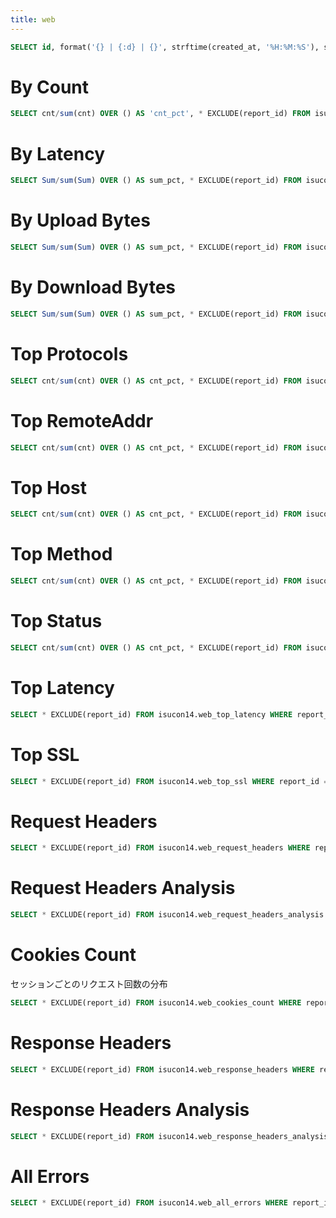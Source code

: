 ```yaml
---
title: web
---
```


```sql reports
SELECT id, format('{} | {:d} | {}', strftime(created_at, '%H:%M:%S'), score::INTEGER, comment) AS label FROM isucon14.reports ORDER BY id DESC;
```

<Dropdown data={reports} name=report_id value=id label=label title=対象 />

# By Count

```sql web_by_count
SELECT cnt/sum(cnt) OVER () AS 'cnt_pct', * EXCLUDE(report_id) FROM isucon14.web_by_count WHERE report_id = ${inputs.report_id.value} ORDER BY cnt DESC;
```

<DataTable data={web_by_count} rows=50 search=true>
  <Column id=cnt_pct title="Cnt%" contentType=colorscale />
  <Column id=cnt contentType=colorscale />
  <Column id=1xx contentType=colorscale />
  <Column id=2xx contentType=colorscale />
  <Column id=3xx contentType=colorscale />
  <Column id=4xx contentType=colorscale />
  <Column id=5xx contentType=colorscale />
  <Column id=other contentType=colorscale />
  <Column id=Method />
  <Column id=Pattern />
</DataTable>

# By Latency

```sql web_by_latency
SELECT Sum/sum(Sum) OVER () AS sum_pct, * EXCLUDE(report_id) FROM isucon14.web_by_latency WHERE report_id = ${inputs.report_id.value};
```

<DataTable data={web_by_latency} rows=50 search=true>
  <Column id=sum_pct title="Sum%" contentType=colorscale />
  <Column id=cnt contentType=colorscale />
  <Column id=sum contentType=colorscale />
  <Column id=min contentType=colorscale />
  <Column id=avg contentType=colorscale />
  <Column id=p50 contentType=colorscale />
  <Column id=p99 contentType=colorscale />
  <Column id=max contentType=colorscale />
  <Column id=Method />
  <Column id=Pattern />
</DataTable>

# By Upload Bytes

```sql web_by_upload_bytes
SELECT Sum/sum(Sum) OVER () AS sum_pct, * EXCLUDE(report_id) FROM isucon14.web_by_upload_bytes WHERE report_id = ${inputs.report_id.value};
```

<DataTable data={web_by_upload_bytes} rows=50 search=true>
  <Column id=sum_pct title="Sum%" contentType=colorscale />
  <Column id=cnt contentType=colorscale />
  <Column id=sum contentType=colorscale />
  <Column id=min contentType=colorscale />
  <Column id=avg contentType=colorscale />
  <Column id=p50 contentType=colorscale />
  <Column id=p99 contentType=colorscale />
  <Column id=max contentType=colorscale />
  <Column id=Method />
  <Column id=Pattern />
</DataTable>

# By Download Bytes

```sql web_by_download_bytes
SELECT Sum/sum(Sum) OVER () AS sum_pct, * EXCLUDE(report_id) FROM isucon14.web_by_download_bytes WHERE report_id = ${inputs.report_id.value};
```

<DataTable data={web_by_download_bytes} rows=50 search=true>
  <Column id=sum_pct title="Sum%" contentType=colorscale />
  <Column id=cnt contentType=colorscale />
  <Column id=sum contentType=colorscale />
  <Column id=min contentType=colorscale />
  <Column id=avg contentType=colorscale />
  <Column id=p50 contentType=colorscale />
  <Column id=p99 contentType=colorscale />
  <Column id=max contentType=colorscale />
  <Column id=Method />
  <Column id=Pattern />
</DataTable>

# Top Protocols

```sql web_top_protocols
SELECT cnt/sum(cnt) OVER () AS cnt_pct, * EXCLUDE(report_id) FROM isucon14.web_top_protocols WHERE report_id = ${inputs.report_id.value};
```

<DataTable data={web_top_protocols} rows=50 search=true rowNumbers=true>
  <Column id=cnt_pct title="Cnt%" contentType=colorscale />
  <Column id=cnt contentType=colorscale />
  <Column id=Protocol />
</DataTable>

# Top RemoteAddr

```sql web_top_remoteaddr
SELECT cnt/sum(cnt) OVER () AS cnt_pct, * EXCLUDE(report_id) FROM isucon14.web_top_remoteaddr WHERE report_id = ${inputs.report_id.value};
```

<DataTable data={web_top_remoteaddr} rows=50 search=true rowNumbers=true>
  <Column id=cnt_pct title="Cnt%" contentType=colorscale />
  <Column id=cnt contentType=colorscale />
  <Column id=RemoteAddr />
</DataTable>

# Top Host

```sql web_top_host
SELECT cnt/sum(cnt) OVER () AS cnt_pct, * EXCLUDE(report_id) FROM isucon14.web_top_host WHERE report_id = ${inputs.report_id.value};
```

<DataTable data={web_top_host} rows=50 search=true rowNumbers=true>
  <Column id=cnt_pct title="Cnt%" contentType=colorscale />
  <Column id=cnt contentType=colorscale />
  <Column id=Host />
</DataTable>

# Top Method

```sql web_top_method
SELECT cnt/sum(cnt) OVER () AS cnt_pct, * EXCLUDE(report_id) FROM isucon14.web_top_method WHERE report_id = ${inputs.report_id.value};
```

<DataTable data={web_top_method} rows=50 search=true rowNumbers=true>
  <Column id=cnt_pct title="Cnt%" contentType=colorscale />
  <Column id=cnt contentType=colorscale />
  <Column id=Method />
</DataTable>

# Top Status

```sql web_top_status
SELECT cnt/sum(cnt) OVER () AS cnt_pct, * EXCLUDE(report_id) FROM isucon14.web_top_status WHERE report_id = ${inputs.report_id.value};
```

<DataTable data={web_top_status} rows=50 search=true rowNumbers=true>
  <Column id=cnt_pct title="Cnt%" contentType=colorscale />
  <Column id=cnt contentType=colorscale />
  <Column id=Status />
</DataTable>

# Top Latency

```sql web_top_latency
SELECT * EXCLUDE(report_id) FROM isucon14.web_top_latency WHERE report_id = ${inputs.report_id.value};
```

<DataTable data={web_top_latency} rows=50 search=true compact=true rowNumbers=true>
  <Column id=rank />
  <Column id=Latency contentType=colorscale />
  <Column id=Method />
  <Column id=Host />
  <Column id=URL />
</DataTable>

# Top SSL

```sql web_top_ssl
SELECT * EXCLUDE(report_id) FROM isucon14.web_top_ssl WHERE report_id = ${inputs.report_id.value};
```

<DataTable data={web_top_ssl} rows=50 search=true>
</DataTable>

# Request Headers

```sql web_request_headers
SELECT * EXCLUDE(report_id) FROM isucon14.web_request_headers WHERE report_id = ${inputs.report_id.value};
```

<DataTable data={web_request_headers} rows=50 search=true>
  <Column id=cnt contentType=colorscale />
  <Column id=Method />
  <Column id=Pattern />
  <Column id=headers />
</DataTable>

# Request Headers Analysis

```sql web_request_headers_analysis
SELECT * EXCLUDE(report_id) FROM isucon14.web_request_headers_analysis WHERE report_id = ${inputs.report_id.value};
```

<DataTable data={web_request_headers_analysis} rows=50 search=true>
  <!-- Column id=cum_pct title="Cum%" contentType=colorscale / -->
  <Column id=key />
  <Column id=cnt contentType=colorscale />
  <Column id=uniqCnt contentType=colorscale />
  <Column id=entropy contentType=colorscale />
  <Column id=mode />
</DataTable>

# Cookies Count

セッションごとのリクエスト回数の分布

```sql web_cookies_count
SELECT * EXCLUDE(report_id) FROM isucon14.web_cookies_count WHERE report_id = ${inputs.report_id.value};
```

<Histogram
  data={web_cookies_count}
  x=cnt
  xAxisTitle="リクエスト回数"
/>

# Response Headers

```sql web_response_headers
SELECT * EXCLUDE(report_id) FROM isucon14.web_response_headers WHERE report_id = ${inputs.report_id.value};
```

<DataTable data={web_response_headers} rows=50 search=true>
  <Column id=cnt contentType=colorscale />
  <Column id=Method />
  <Column id=Pattern />
  <Column id=headers />
</DataTable>

# Response Headers Analysis

```sql web_response_headers_analysis
SELECT * EXCLUDE(report_id) FROM isucon14.web_response_headers_analysis WHERE report_id = ${inputs.report_id.value};
```

<DataTable data={web_response_headers_analysis} rows=50 search=true>
  <!-- Column id=cum_pct title="Cum%" contentType=colorscale / -->
  <Column id=key />
  <Column id=cnt contentType=colorscale />
  <Column id=uniqCnt contentType=colorscale />
  <Column id=entropy contentType=colorscale />
  <Column id=mode />
</DataTable>

# All Errors

```sql web_all_errors
SELECT * EXCLUDE(report_id) FROM isucon14.web_all_errors WHERE report_id = ${inputs.report_id.value};
```

<DataTable data={web_all_errors} rows=50 search=true>
  <Column id=StartTime fmt="yyyy-mm-dd hh:mm:ss.000" />
  <Column id=Latency contentType=colorscale />
  <Column id=Status />
  <Column id=Method />
  <Column id=Host />
  <Column id=URL />
  <Column id=Error />
</DataTable>